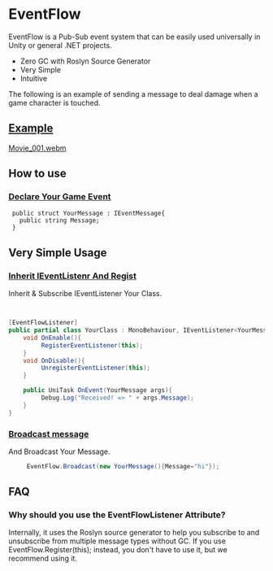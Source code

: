 # EventFlow

EventFlow is a Pub-Sub event system that can be easily used universally in Unity or general .NET projects.


- Zero GC with Roslyn Source Generator
- Very Simple
- Intuitive


The following is an example of sending a message to deal damage when a game character is touched.
 
## [Example](https://github.com/shlifedev/event-flow/tree/main/src/Assets/Example)
[Movie_001.webm](https://github.com/user-attachments/assets/19ef0dd3-7288-49fa-b3c3-87b2195be071)

 

## How to use

### [Declare Your Game Event](https://github.com/shlifedev/event-flow/tree/main/src/Assets/Example/Scripts/Messages/OnEntityDamagedMessage.cs) 

```
 public struct YourMessage : IEventMessage{ 
   public string Message;
 }
```


## Very Simple Usage

### [Inherit IEventListenr<T> And Regist](https://github.com/shlifedev/event-flow/tree/main/src/Assets/Example/Scripts/HealthBarUI.cs)

Inherit & Subscribe IEventListener<TMessage> Your Class. 


```cs


[EventFlowListener]
public partial class YourClass : MonoBehaviour, IEventListener<YourMessage>{
    void OnEnable(){
         RegisterEventListener(this);
    }
    void OnDisable(){
         UnregisterEventListener(this);
    }

    public UniTask OnEvent(YourMessage args){
         Debug.Log("Received! => " + args.Message);
    }
}
```


### [Broadcast message](https://github.com/shlifedev/unity-event-system/blob/main/GameEvent/Example/Scripts/GameEntity.cs)

And Broadcast Your Message.

```cs
     EventFlow.Broadcast(new YourMessage(){Message="hi"});
```  



## FAQ

### Why should you use the EventFlowListener Attribute?

Internally, it uses the Roslyn source generator to help you subscribe to and unsubscribe from multiple message types without GC. If you use EventFlow.Register(this); instead, you don't have to use it, but we recommend using it.


